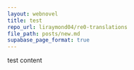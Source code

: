 ```yaml
---
layout: webnovel
title: test
repo_url: liraymond04/re0-translations
file_path: posts/new.md
supabase_page_format: true
---
```

test content
